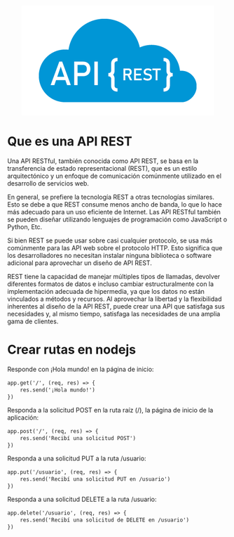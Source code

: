 <p align="center">
    <img src="./assets/api_rest.png" />
</p>

# Que es una API REST

Una API RESTful, también conocida como API REST, se basa en la transferencia de estado representacional (REST), que es un estilo arquitectónico y un enfoque de comunicación comúnmente utilizado en el desarrollo de servicios web.

En general, se prefiere la tecnología REST a otras tecnologías similares. Esto se debe a que REST consume menos ancho de banda, lo que lo hace más adecuado para un uso eficiente de Internet. Las API RESTful también se pueden diseñar utilizando lenguajes de programación como JavaScript o Python, Etc.

Si bien REST se puede usar sobre casi cualquier protocolo, se usa más comúnmente para las API web sobre el protocolo HTTP. Esto significa que los desarrolladores no necesitan instalar ninguna biblioteca o software adicional para aprovechar un diseño de API REST.

REST tiene la capacidad de manejar múltiples tipos de llamadas, devolver diferentes formatos de datos e incluso cambiar estructuralmente con la implementación adecuada de hipermedia, ya que los datos no están vinculados a métodos y recursos. Al aprovechar la libertad y la flexibilidad inherentes al diseño de la API REST, puede crear una API que satisfaga sus necesidades y, al mismo tiempo, satisfaga las necesidades de una amplia gama de clientes.


# Crear rutas en nodejs

Responde con ¡Hola mundo! en la página de inicio:

    app.get('/', (req, res) => {
        res.send('¡Hola mundo!')
    })

Responda a la solicitud POST en la ruta raíz (/), la página de inicio de la aplicación:

    app.post('/', (req, res) => {
        res.send('Recibí una solicitud POST')
    })

Responda a una solicitud PUT a la ruta /usuario:

    app.put('/usuario', (req, res) => {
        res.send('Recibí una solicitud PUT en /usuario')
    })

Responda a una solicitud DELETE a la ruta /usuario:

    app.delete('/usuario', (req, res) => {
        res.send('Recibí una solicitud de DELETE en /usuario')
    })